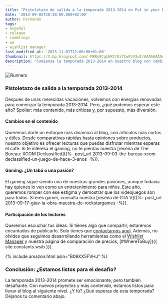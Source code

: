 ```yaml
---
title: "Pistoletazo de salida a la temporada 2013-2014 en Put in your basket"
date: '2013-09-02T20:30:00.000+02:00'
author: Fernando
tags:
- español
- release
- ramblings
- wm
- wishlist manager
last_modified_at: '2023-11-01T12:00:00+01:00'
thumbnail: https://3.bp.blogspot.com/-M8Ry8CqLHXY/UiTCwPzV3wI/AAAAAAAAAaU/DbqCkynr-ls/s72-c/runners%5B1%5D.jpg
description: "Comienza la temporada 2013-2014 en nuestro blog con cambios, nuevas ideas y más contenido. ¿Estamos listos para el desafío?"
---
```


![Runners](https://3.bp.blogspot.com/-M8Ry8CqLHXY/UiTCwPzV3wI/AAAAAAAAAaU/DbqCkynr-ls/s320/runners%5B1%5D.jpg)

### Pistoletazo de salida a la temporada 2013-2014

Después de unas merecidas vacaciones, volvemos con energías renovadas para comenzar la temporada 2013-2014. Pero, ¿qué podemos esperar este año? Spoiler: más contenido, más críticas y, por supuesto, más diversión.

#### Cambios en el contenido

Queremos darle un enfoque más dinámico al blog, con artículos más cortos y útiles. Desde comparativas rápidas hasta opiniones sobre productos, nuestro objetivo es ofrecer lecturas que puedas disfrutar mientras esperas el café. Si te interesa el gaming, no te pierdas nuestra [reseña de The Bureau: XCOM Declassified]({%- post_url 2013-09-03-the-bureau-xcom-declassified-un-juego-de-hace-3-anos -%}).

#### Gaming: ¿Un tabú o una pasión?

El gaming sigue siendo una de nuestras grandes pasiones, aunque todavía hay quienes lo ven como un entretenimiento para niños. Este año, queremos romper con ese estigma y demostrar que los videojuegos son para todos. Si eres gamer, consulta nuestra [reseña de GTA V]({%- post_url 2013-09-17-gtav-la-obra-maestra-de-rockstargames -%}).

#### Participación de los lectores

Queremos escuchar tus ideas. Si tienes algo que compartir, estaremos encantados de publicarlo. Solo tienes que [contactarnos aquí](/p/support.html). Además, no olvides que seguimos desarrollando herramientas como el [Wishlist Manager](https://wmhomepage.apphb.com/) y nuestra página de comparación de precios, [#WhereToBuy]({{ site.constants.wsib }}).

{% include amazon.html asin="B09XX5FVHJ" %}

### Conclusión: ¿Estamos listos para el desafío?

La temporada 2013-2014 promete ser emocionante, pero también desafiante. Con nuevos proyectos y más contenido, estamos listos para llevar el blog al siguiente nivel. ¿Y tú? ¿Qué esperas de esta temporada? Déjanos tu comentario abajo.
